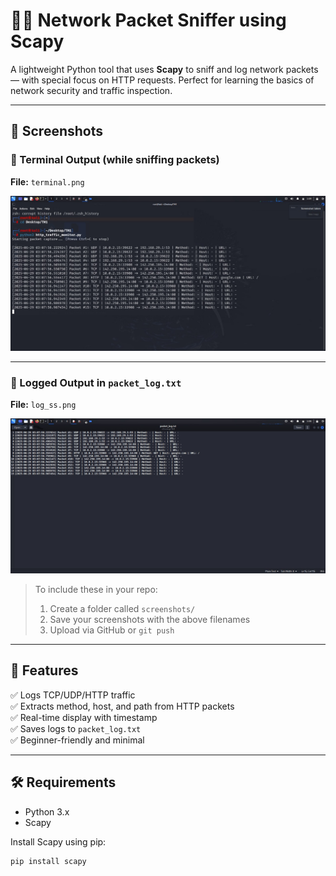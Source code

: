 # 🕵️‍♂️ Network Packet Sniffer using Scapy

A lightweight Python tool that uses **Scapy** to sniff and log network packets — with special focus on HTTP requests. Perfect for learning the basics of network security and traffic inspection.

---

## 📸 Screenshots

### 🔹 Terminal Output (while sniffing packets)
**File:** `terminal.png`

![Terminal Output](terminal.png)

---

### 🔹 Logged Output in `packet_log.txt`
**File:** `log_ss.png`

![Log File](log_ss.png)

> To include these in your repo:
> 1. Create a folder called `screenshots/`
> 2. Save your screenshots with the above filenames
> 3. Upload via GitHub or `git push`

---

## 🧠 Features

✅ Logs TCP/UDP/HTTP traffic  
✅ Extracts method, host, and path from HTTP packets  
✅ Real-time display with timestamp  
✅ Saves logs to `packet_log.txt`  
✅ Beginner-friendly and minimal  

---

## 🛠 Requirements

- Python 3.x
- Scapy

Install Scapy using pip:

```bash
pip install scapy
